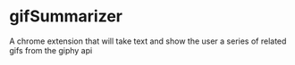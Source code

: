 # gifSummarizer
A chrome extension that will take text and show the user a series of related gifs from the giphy api
